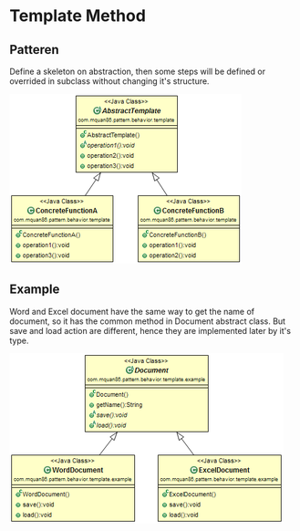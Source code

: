 # Template Method

## Patteren
Define a skeleton on abstraction,  then some steps will be defined or overrided in subclass without changing it's structure.

![](../src/main/resources/com/mquan86/pattern/behavior/template/TemplateDiagram.png)

## Example
Word and Excel document have the same way to get the name of document, so it has the common method in Document abstract class. But save and load action are different, hence they are implemented later by it's type. 

![](../src/main/resources/com/mquan86/pattern/behavior/template/example/TemplateDiagram.png)
